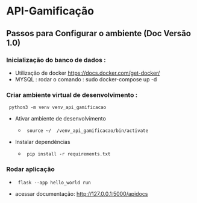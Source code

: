 # API-Gamificação

## Passos para Configurar o ambiente (Doc Versão 1.0)

### Inicialização do banco de dados : 
  * Utilização de docker https://docs.docker.com/get-docker/
  * MYSQL : rodar o comando : sudo docker-compose up -d

### Criar ambiente virtual de desenvolvimento : 
  <code> python3 -m venv venv_api_gamificacao </code>

  * Ativar ambiente de desenvolvimento 

    * <code> source ~/ <repositorio> /venv_api_gamificacao/bin/activate </code>
    


* Instalar dependências
  * <code> pip install -r requirements.txt</code>


### Rodar aplicação
  * <code> flask --app hello_world run </code>
  
  * acessar documentação: http://127.0.0.1:5000/apidocs



